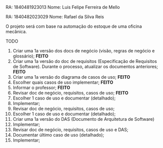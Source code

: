 RA: 1840481923013
Nome: Luis Felipe Ferreira de Mello

RA: 1840482023029
Nome: Rafael da Silva Reis


O projeto será com base na automação do estoque de uma oficina mecânica.


TODO

1. Criar uma 1a versão dos docs de negócio (visão, regras de negócio e glossário); **FEITO**
2. Criar uma 1a versão do doc de requisitos (Especificação de Requisitos de Software). Durante o processo, atualizar os documentos anteriores; **FEITO**
3. Criar uma 1a versão do diagrama de casos de uso; **FEITO**
4. Escolher quais casos de uso implementar; **FEITO**
5. Informar o professor; **FEITO**
6. Revisar doc de negócio, requisitos, casos de uso; **FEITO**
7. Escolher 1 caso de uso e documentar (detalhado);
8. Implementar;
9. Revisar doc de negócio, requisitos, casos de uso;
10. Escolher 1 caso de uso e documentar (detalhado);
11. Criar uma 1a versão do DAS (Documento de Arquitetura de Software)
12. Implementar;
13. Revisar doc de negócio, requisitos, casos de uso e DAS;
14. Documentar último caso de uso (detalhado);
15. Implementar;
